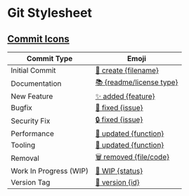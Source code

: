 # Git Stylesheet

## [Commit Icons](https://github.com/dannyfritz/commit-message-emoji)
Commit Type | Emoji
----------  | -----
Initial Commit | [🎉 create {filename}](http://emojipedia.org/party-popper/)
Documentation | [📚 {readme/license type}](http://emojipedia.org/books/)
New Feature | [✨ added {feature}](http://emojipedia.org/sparkles/)
Bugfix | [🐛 fixed {issue}](http://emojipedia.org/bug/)
Security Fix | [🔒 fixed {issue}](https://emojipedia.org/lock/)
Performance | [🐎 updated {function}](http://emojipedia.org/horse/)
Tooling | [🔧 updated {function}](http://emojipedia.org/wrench/)
Removal | [🗑️ removed {file/code}](http://emojipedia.org/wastebasket/)
Work In Progress (WIP) | [🚧 WIP {status}](http://emojipedia.org/construction-sign/)
Version Tag | [🔖 version {id}](http://emojipedia.org/bookmark/)

